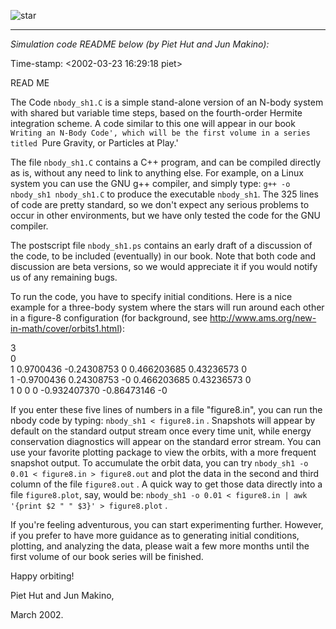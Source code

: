 
![star](special/special.gif)

--------------
_Simulation code README below (by Piet Hut and Jun Makino):_

Time-stamp: <2002-03-23 16:29:18 piet>

READ ME

The Code `nbody_sh1.C` is a simple stand-alone version of an N-body
system with shared but variable time steps, based on the fourth-order
Hermite integration scheme.  A code similar to this one will appear in
our book `Writing an N-Body Code', which will be the first volume in a
series titled `Pure Gravity, or Particles at Play.'

The file `nbody_sh1.C` contains a C++ program, and can be compiled
directly as is, without any need to link to anything else.  For example,
on a Linux system you can use the GNU g++ compiler, and simply type:
`g++ -o nbody_sh1 nbody_sh1.C` to produce the executable `nbody_sh1`.
The 325 lines of code are pretty standard, so we don't expect any
serious problems to occur in other environments, but we have only
tested the code for the GNU compiler.

The postscript file `nbody_sh1.ps` contains an early draft of a
discussion of the code, to be included (eventually) in our book.
Note that both code and discussion are beta versions, so we would
appreciate it if you would notify us of any remaining bugs.

To run the code, you have to specify initial conditions.  Here is
a nice example for a three-body system where the stars will run
around each other in a figure-8 configuration (for background, see 
http://www.ams.org/new-in-math/cover/orbits1.html):

  3        
  0           
  1   0.9700436  -0.24308753   0   0.466203685   0.43236573   0           
  1  -0.9700436   0.24308753  -0   0.466203685   0.43236573   0         
  1   0           0            0  -0.932407370  -0.86473146  -0           

If you enter these five lines of numbers in a file "figure8.in", you
can run the nbody code by typing: `nbody_sh1 < figure8.in` .  Snapshots
will appear by default on the standard output stream once every time unit,
while energy conservation diagnostics will appear on the standard error
stream.  You can use your favorite plotting package to view the orbits,
with a more frequent snapshot output.  To accumulate the orbit data,
you can try `nbody_sh1 -o 0.01 < figure8.in > figure8.out` and plot the
data in the second and third column of the file `figure8.out` .  A quick
way to get those data directly into a file `figure8.plot`, say, would be:
`nbody_sh1 -o 0.01 < figure8.in | awk '{print $2 " " $3}' > figure8.plot` .

If you're feeling adventurous, you can start experimenting further.
However, if you prefer to have more guidance as to generating initial
conditions, plotting, and analyzing the data, please wait a few more
months until the first volume of our book series will be finished.

Happy orbiting!

Piet Hut and Jun Makino,

March 2002.
